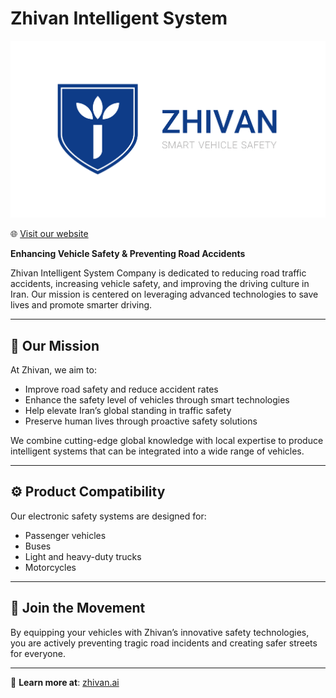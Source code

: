 # Zhivan Intelligent System


![Zhivan.ai](./Zhivan_03.png)

🌐 [Visit our website](https://zhivan.ai/)

**Enhancing Vehicle Safety & Preventing Road Accidents**

Zhivan Intelligent System Company is dedicated to reducing road traffic accidents, increasing vehicle safety, and improving the driving culture in Iran. Our mission is centered on leveraging advanced technologies to save lives and promote smarter driving.

---

## 🚗 Our Mission

At Zhivan, we aim to:

- Improve road safety and reduce accident rates
- Enhance the safety level of vehicles through smart technologies
- Help elevate Iran’s global standing in traffic safety
- Preserve human lives through proactive safety solutions

We combine cutting-edge global knowledge with local expertise to produce intelligent systems that can be integrated into a wide range of vehicles.

---

## ⚙️ Product Compatibility

Our electronic safety systems are designed for:

- Passenger vehicles  
- Buses  
- Light and heavy-duty trucks  
- Motorcycles

---

## 🤝 Join the Movement

By equipping your vehicles with Zhivan’s innovative safety technologies, you are actively preventing tragic road incidents and creating safer streets for everyone.

---

📍 **Learn more at**: [zhivan.ai](https://zhivan.ai/)
